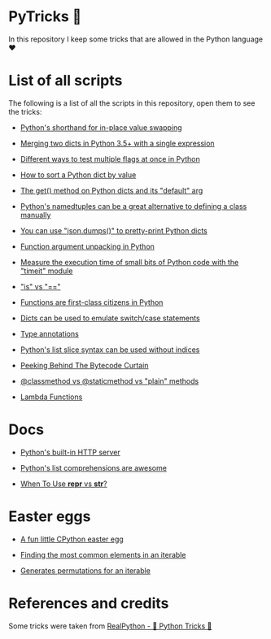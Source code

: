 # PyTricks 🐍

In this repository I keep some tricks that are allowed in the Python language ❤

# List of all scripts
The following is a list of all the scripts in this repository, open them to see the tricks:

- [Python's shorthand for in-place value swapping](scripts/in-place-value-swapping.py)

- [Merging two dicts in Python 3.5+ with a single expression](scripts/mergins-two-dicts-with-a-single-expression.py)

- [Different ways to test multiple flags at once in Python](scripts/different-ways-to-test-multiple-flags-at-once.py)

- [How to sort a Python dict by value](scripts/sort-a-python-dict-by-value.py)

- [The get() method on Python dicts and its "default" arg](scripts/get-method-default-arg.py)

- [Python's namedtuples can be a great alternative to defining a class manually](scripts/namedtuples-alternative-to-defining-a-class-manually.py)

- [You can use "json.dumps()" to pretty-print Python dicts](scripts/json-dumps-to-pretty-print-python-dicts.py)

- [Function argument unpacking in Python](scripts/function-argument-unpacking-in-python.py)

- [Measure the execution time of small bits of Python code with the "timeit" module](scripts/measure-execution-time-small-bits.py)

- ["is" vs "=="](scripts/is-vs-equal-operator.py)

- [Functions are first-class citizens in Python](scripts/functions-are-first-class-citizens.py)

- [Dicts can be used to emulate switch/case statements](scripts/dict-emulate-switch-case.py)


- [Type annotations](scripts/type-annotations.py)

- [Python's list slice syntax can be used without indices](scripts/list-slice-without-indices.py)

- [Peeking Behind The Bytecode Curtain](scripts/peeking-behind-bytecode-curtain.py)

- [@classmethod vs @staticmethod vs "plain" methods](scripts/classmethod-vs-staticmethod-vs-plain.py)

- [Lambda Functions](scripts/lambda-functions.py)

# Docs

- [Python's built-in HTTP server](docs/python-built-in-http-server.md)

- [Python's list comprehensions are awesome](docs/list-comprehensions.md)

- [When To Use __repr__ vs __str__?](docs/__repr__%20vs%20__str__.md)

# Easter eggs

- [A fun little CPython easter egg](easter-eggs/antigravity.md)

- [Finding the most common elements in an iterable](scripts/most-common-elements-in-iterable.py)

- [Generates permutations for an iterable](scripts/generates-permutations.py)


# References and credits
Some tricks were taken from [RealPython - 🐍 Python Tricks 💌](https://realpython.com/python-tricks/)